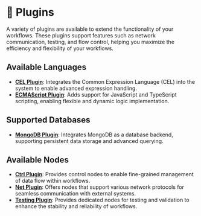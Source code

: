 # 🧩 Plugins

A variety of plugins are available to extend the functionality of your workflows. These plugins support features such as
network communication, testing, and flow control, helping you maximize the efficiency and flexibility of your workflows.

## Available Languages

- **[CEL Plugin](./cel/README.md)**: Integrates the Common Expression Language (CEL) into the system to enable advanced
  expression handling.
- **[ECMAScript Plugin](./ecmascript/README.md)**: Adds support for JavaScript and TypeScript scripting, enabling
  flexible and dynamic logic implementation.

## Supported Databases

- **[MongoDB Plugin](./mongodb/README.md)**: Integrates MongoDB as a database backend, supporting persistent data
  storage and advanced querying.

## Available Nodes

- **[Ctrl Plugin](./ctrl/README.md)**: Provides control nodes to enable fine-grained management of data flow within
  workflows.
- **[Net Plugin](./net/README.md)**: Offers nodes that support various network protocols for seamless communication with
  external systems.
- **[Testing Plugin](./testing/README.md)**: Provides dedicated nodes for testing and validation to enhance the
  stability and reliability of workflows.

